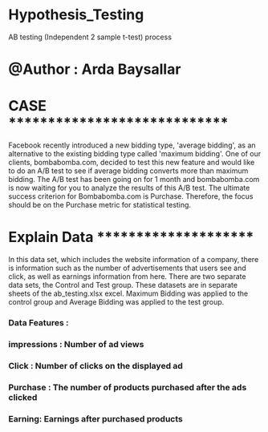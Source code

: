 # Hypothesis_Testing
AB testing (Independent 2 sample t-test) process

# @Author : Arda Baysallar

# CASE ****************************
Facebook recently introduced a new bidding type, 'average bidding',
as an alternative to the existing bidding type called 'maximum bidding'.
One of our clients, bombabomba.com, decided to test this new feature and
would like to do an A/B test to see if average bidding converts more than maximum bidding.
The A/B test has been going on for 1 month and bombabomba.com is now
waiting for you to analyze the results of this A/B test.
The ultimate success criterion for Bombabomba.com is Purchase.
Therefore, the focus should be on the Purchase metric for statistical testing.


# Explain Data ********************
In this data set, which includes the website information of a company,
there is information such as the number of advertisements that users see
and click, as well as earnings information from here. There are two separate
data sets, the Control and Test group. These datasets are in separate sheets
of the ab_testing.xlsx excel. Maximum Bidding was applied to the control group
and Average Bidding was applied to the test group.


### Data Features :
### impressions : Number of ad views
### Click : Number of clicks on the displayed ad
### Purchase : The number of products purchased after the ads clicked
### Earning: Earnings after purchased products

